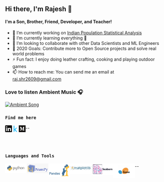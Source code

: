 ## Hi there, I'm Rajesh 👋

#### I'm a Son, Brother, Friend, Developer, and Teacher!
- 🔭 I’m currently working on [Indian Population Statistical Analysis](https://www.kaggle.com/sm261998/indian-population-stats-for-data-analysis)
- 🌱 I’m currently learning everything 🤣
- 👯 I’m looking to collaborate with other Data Scientists and ML Engineers
- 🥅 2020 Goals: Contribute more to Open Source projects and solve real world problems
- ⚡ Fun fact: I enjoy doing leather crafting, cooking and playing outdoor games
- 📫 How to reach me: You can send me an email at raj.shr2609@gmail.com

### Love to listen Ambient Music 🎧
[<img src=Supp_files/sound_cloud.gif alt="Ambient Song" width="100" />](https://soundcloud.com/ambientmusicalgenre/kasseo-border)

### **``Find me here``**
--
[<img align="left" alt="Rajesh | Linkedin" width="22px" src="Supp_files/linkedin.svg" />](https://www.linkedin.com/in/rajesh-ml-engg)
[<img align="left" alt="Rajesh | Kaggle" width="22px" src="Supp_files/kaggle.png" />](https://www.kaggle.com/rajesh2609)
[<img align="left" alt="Rajesh | Medium" width="22px" src="Supp_files/medium.png" />](https://medium.com/@Rajesh_ML_Engg)

<br />
<br />

### **``Languages and Tools``**
--
[<img align="left" alt="Rajesh | Python" width="70px" src="Supp_files/python.png" />](https://www.python.org/)
[<img align="left" alt="Rajesh | Numpy" width="70px" src="Supp_files/numpy.png" />](https://numpy.org/)
[<img align="left" alt="Rajesh | Pandas" width="70px" src="Supp_files/pandas.jpg" />](https://pandas.pydata.org/)
[<img align="left" alt="Rajesh | Matplotlib" width="70px" src="Supp_files/Matplotlib.jpeg" />](https://matplotlib.org/)
[<img align="left" alt="Rajesh | Seaborn" width="70px" src="Supp_files/seaborn.png" />](https://seaborn.pydata.org/)
[<img align="left" alt="Rajesh | Scikit-learn" width="70px" src="Supp_files/sklearn.jpg" />](https://scikit-learn.org/stable/)

<br />
<br />